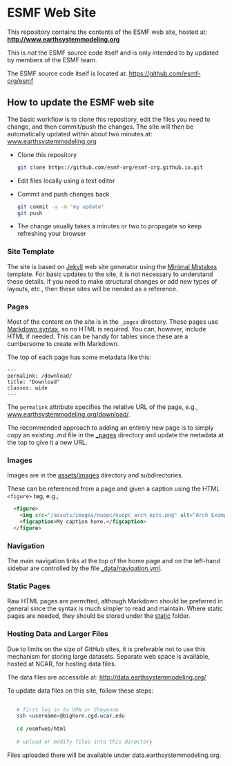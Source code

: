 # ESMF Web Site

This repository contains the contents of the ESMF web site, hosted at:
**http://www.earthsystemmodeling.org**

This is *not* the ESMF source code itself and is only intended to 
by updated by members of the ESMF team.

The ESMF source code itself is located at:
https://github.com/esmf-org/esmf


## How to update the ESMF web site

The basic workflow is to clone this repository, edit the files you need to change,
and then commit/push the changes.  The site will then be automatically updated within 
about two minutes at: www.earthsystemmodeling.org

- Clone this repository
  
  ```bash
  git clone https://github.com/esmf-org/esmf-org.github.io.git
  ```

- Edit files locally using a text editor
- Commit and push changes back

  ```bash
  git commit -a -m "my update"
  git push
  ```
- The change usually takes a minutes or two to propagate so keep refreshing your browser

### Site Template

The site is based on [Jekyll](https://jekyllrb.com/docs/github-pages/) 
web site generator using the [Minimal Mistakes](https://mmistakes.github.io/minimal-mistakes/) 
template.  For basic updates to the site, it is not necessary to understand
these details.  If you need to make structural changes or add new types of
layouts, etc., then these sites will be needed as a reference.

### Pages

Most of the content on the site is in the `_pages` directory.  These
pages use [Markdown syntax](https://www.markdownguide.org/cheat-sheet/), 
so no HTML is required.  You can, however,
include HTML if needed.  This can be handy for tables since these are
a cumbersome to create with Markdown.

The top of each page has some metadata like this:
   ```
   ---
   permalink: /download/
   title: "Download"
   classes: wide
   ---
   ```
The `permalink` attribute specifies the relative URL of the page, e.g., www.earthsystemmodeling.org/download/.

The recommended approach to adding an entirely new page is to simply copy an existing *.md* file
in the [_pages](https://github.com/esmf-org/esmf-org.github.io/tree/master/_pages) directory and update the metadata at the top to give it a new URL.

### Images

Images are in the [assets/images](https://github.com/esmf-org/esmf-org.github.io/tree/master/assets/images)
directory and subdirectories.

These can be referenced from a page and given a caption using the HTML `<figure>` tag, e.g.,
  
  ```html
    <figure>
      <img src="/assets/images/nuopc/nuopc_arch_opts.png" alt="Arch Example"/>
      <figcaption>My caption here.</figcaption>
    </figure>
  ```

### Navigation

The main navigation links at the top of the home page and on the left-hand sidebar are controlled
by the file [_data/navigation.yml](https://github.com/esmf-org/esmf-org.github.io/blob/master/_data/navigation.yml).

### Static Pages

Raw HTML pages are permitted, although Markdown should be preferred in general since the syntax
is much simpler to read and maintain.  Where static pages are needed, they should be stored
under the [static](https://github.com/esmf-org/esmf-org.github.io/tree/master/static) folder.

### Hosting Data and Larger Files

Due to limits on the size of GitHub sites, it is preferable not to use this mechanism for
storing large datasets.  Separate web space is available, hosted at NCAR, for hosting
data files.

The data files are accessible at:
http://data.earthsystemmodeling.org/

To update data files on this site, follow these steps:

```bash
   
   # first log in to VPN or Cheyenne
   ssh <username>@bighorn.cgd.ucar.edu
   
   cd /esmfweb/html
   
   # upload or modify files into this directory
```

Files uploaded there will be available under data.earthsystemmodeling.org.
   
   



